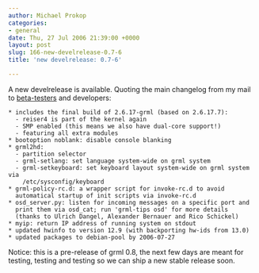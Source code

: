```yaml
---
author: Michael Prokop
categories:
- general
date: Thu, 27 Jul 2006 21:39:00 +0000
layout: post
slug: 166-new-develrelease-0.7-6
title: 'new develrelease: 0.7-6'

---
```

A new develrelease is available. Quoting the main changelog from my mail to [beta\-testers](http://grml.org/beta-tester/) and developers:

```
* includes the final build of 2.6.17-grml (based on 2.6.17.7):
  - reiser4 is part of the kernel again
  - SMP enabled (this means we also have dual-core support!)
  - featuring all extra modules
* bootoption noblank: disable console blanking
* grml2hd:
  - partition selector
  - grml-setlang: set language system-wide on grml system
  - grml-setkeyboard: set keyboard layout system-wide on grml system via
    /etc/sysconfig/keyboard
* grml-policy-rc.d: a wrapper script for invoke-rc.d to avoid
  automatical startup of init scripts via invoke-rc.d
* osd_server.py: listen for incoming messages on a specific port and
  print them via osd_cat; run 'grml-tips osd' for more details
  (thanks to Ulrich Dangel, Alexander Bernauer and Rico Schickel)
* myip: return IP address of running system on stdout
* updated hwinfo to version 12.9 (with backporting hw-ids from 13.0)
* updated packages to debian-pool by 2006-07-27
```
Notice: this is a pre\-release of grml 0\.8, the next few days are meant for testing, testing and testing so we can ship a new stable release soon.
